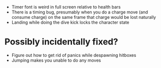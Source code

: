 - Timer font is weird in full screen relative to health bars
- There is a timing bug, presumably when you do a charge move (and consume charge) on the same frame that charge would be lost naturally
- Landing while doing the dive kick locks the character state

# Possibly incidentally fixed?
- Figure out how to get rid of panics while despawning hitboxes
- Jumping makes you unable to do any moves
